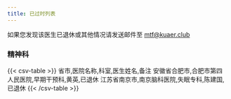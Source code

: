 ```yaml
---
title: 已过时列表
---
```


如果您发现该医生已退休或其他情况请发送邮件至 <mtf@kuaer.club>

### 精神科

{{< csv-table >}}
省市,医院名称,科室,医生姓名,备注
安徽省合肥市,合肥市第四人民医院,早期干预科,黄英,已退休
江苏省南京市,南京脑科医院,失眠专科,陈建国,已退休
{{< /csv-table >}}
